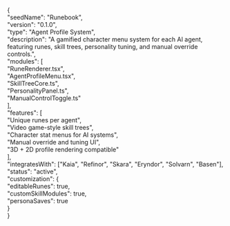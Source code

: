 {  
  "seedName": "Runebook",  
  "version": "0.1.0",  
  "type": "Agent Profile System",  
  "description": "A gamified character menu system for each AI agent, featuring runes, skill trees, personality tuning, and manual override controls.",  
  "modules": \[  
    "RuneRenderer.tsx",  
    "AgentProfileMenu.tsx",  
    "SkillTreeCore.ts",  
    "PersonalityPanel.ts",  
    "ManualControlToggle.ts"  
  \],  
  "features": \[  
    "Unique runes per agent",  
    "Video game-style skill trees",  
    "Character stat menus for AI systems",  
    "Manual override and tuning UI",  
    "3D \+ 2D profile rendering compatible"  
  \],  
  "integratesWith": \["Kaia", "Refinor", "Skara", "Eryndor", "Solvarn", "Basen"\],  
  "status": "active",  
  "customization": {  
    "editableRunes": true,  
    "customSkillModules": true,  
    "personaSaves": true  
  }  
}

